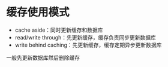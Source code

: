 # 缓存使用模式

- cache aside：同时更新缓存和数据库
- read/write through：先更新缓存，缓存负责同步更新数据库
- write behind caching：先更新缓存，缓存定期异步更新数据库

一般先更新数据库然后删除缓存